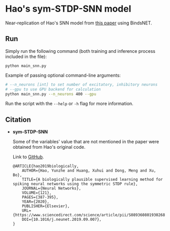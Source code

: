 # Hao's sym-STDP-SNN model

Near-replication of Hao's SNN model from [this paper](https://www.sciencedirect.com/science/article/pii/S0893608019302680)
using BindsNET.

## Run

Simply run the following command (both training and inference process included in the file):

```
python main_snn.py
```

Example of passing optional command-line arguments:

```bash
# --n_neurons [int] to set number of excitatory, inhibitory neurons
# --gpu to use GPU backend for calculation
python main_snn.py --n_neurons 400 --gpu
```

Run the script with the `--help` or `-h` flag for more information.

## Citation

 - **sym-STDP-SNN**

	Some of the variables' value that are not mentioned in the paper were obtained from Hao's original code.

	Link to [GitHub](https://github.com/haoyz/sym-STDP-SNN).

	```
	@ARTICLE{hao2019biologically,
		AUTHOR={Hao, Yunzhe and Huang, Xuhui and Dong, Meng and Xu, Bo},
		TITLE={A biologically plausible supervised learning method for spiking neural networks using the symmetric STDP rule},
		JOURNAL={Neural Networks},
		VOLUME={121},
		PAGES={387-395},
		YEAR={2020},
		PUBLISHER={Elsevier},
		URL={https://www.sciencedirect.com/science/article/pii/S0893608019302680},
		DOI={10.1016/j.neunet.2019.09.007},
	}
	```
